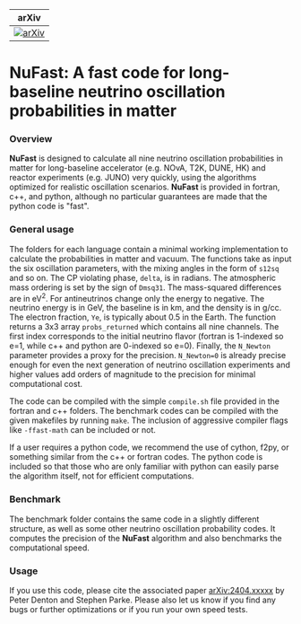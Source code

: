 | arXiv |
|:-----:|
|[![arXiv](https://img.shields.io/badge/arXiv-2404.xxxxx-orange.svg)](https://arXiv.org/abs/2404.xxxxx)|

# **NuFast**: A fast code for long-baseline neutrino oscillation probabilities in matter

### Overview
**NuFast** is designed to calculate all nine neutrino oscillation probabilities in matter for long-baseline accelerator (e.g. NOvA, T2K, DUNE, HK) and reactor experiments (e.g. JUNO) very quickly, using the algorithms optimized for realistic oscillation scenarios. **NuFast** is provided in fortran, c++, and python, although no particular guarantees are made that the python code is "fast".

### General usage
The folders for each language contain a minimal working implementation to calculate the probabilities in matter and vacuum. The functions take as input the six oscillation parameters, with the mixing angles in the form of `s12sq` and so on. The CP violating phase, `delta`, is in radians. The atmospheric mass ordering is set by the sign of `Dmsq31`. The mass-squared differences are in eV<sup>2</sup>. For antineutrinos change only the energy to negative. The neutrino energy is in GeV, the baseline is in km, and the density is in g/cc. The electron fraction, `Ye`, is typically about 0.5 in the Earth. The function returns a 3x3 array `probs_returned` which contains all nine channels. The first index corresponds to the initial neutrino flavor (fortran is 1-indexed so e=1, while c++ and python are 0-indexed so e=0). Finally, the `N_Newton` parameter provides a proxy for the precision. `N_Newton=0` is already precise enough for even the next generation of neutrino oscillation experiments and higher values add orders of magnitude to the precision for minimal computational cost.

The code can be compiled with the simple `compile.sh` file provided in the fortran and c++ folders. The benchmark codes can be compiled with the given makefiles by running `make`. The inclusion of aggressive compiler flags like `-ffast-math` can be included or not.

If a user requires a python code, we recommend the use of cython, f2py, or something similar from the c++ or fortran codes. The python code is included so that those who are only familiar with python can easily parse the algorithm itself, not for efficient computations.

### Benchmark
The benchmark folder contains the same code in a slightly different structure, as well as some other neutrino oscillation probability codes. It computes the precision of the **NuFast** algorithm and also benchmarks the computational speed.

### Usage
If you use this code, please cite the associated paper [arXiv:2404.xxxxx](https://arxiv.org/abs/2404.xxxxx) by Peter Denton and Stephen Parke. Please also let us know if you find any bugs or further optimizations or if you run your own speed tests.
